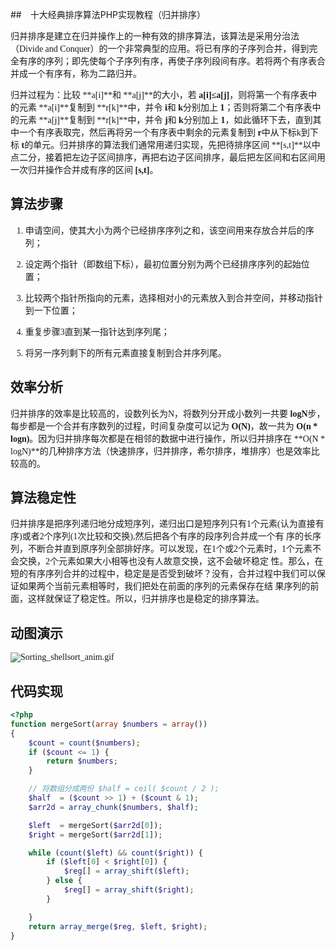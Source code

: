 ##　十大经典排序算法PHP实现教程（归并排序）
<font face=微软雅黑>


归并排序是建立在归并操作上的一种有效的排序算法，该算法是采用分治法（Divide and Conquer）的一个非常典型的应用。将已有序的子序列合并，得到完全有序的序列；即先使每个子序列有序，再使子序列段间有序。若将两个有序表合并成一个有序有，称为二路归并。

归并过程为：比较 **a[i]**和 **a[j]**的大小，若 **a[i]≤a[j]**，则将第一个有序表中的元素 **a[i]**复制到 **r[k]**中，并令 **i**和 **k**分别加上 **1**；否则将第二个有序表中的元素 **a[j]**复制到 **r[k]**中，并令 **j**和 **k**分别加上 **1**，如此循环下去，直到其中一个有序表取完，然后再将另一个有序表中剩余的元素复制到 **r**中从下标k到下标 **t**的单元。归并排序的算法我们通常用递归实现，先把待排序区间 **[s,t]**以中点二分，接着把左边子区间排序，再把右边子区间排序，最后把左区间和右区间用一次归并操作合并成有序的区间 **[s,t]**。

## 算法步骤

1. 申请空间，使其大小为两个已经排序序列之和，该空间用来存放合并后的序列；

2. 设定两个指针（即数组下标），最初位置分别为两个已经排序序列的起始位置；

3. 比较两个指针所指向的元素，选择相对小的元素放入到合并空间，并移动指针到一下位置；

4. 重复步骤3直到某一指针达到序列尾；

5. 将另一序列剩下的所有元素直接复制到合并序列尾。

## 效率分析

归并排序的效率是比较高的，设数列长为N，将数列分开成小数列一共要 **logN**步，每步都是一个合并有序数列的过程，时间复杂度可以记为 **O(N)**，故一共为 **O(n * logn)**。因为归并排序每次都是在相邻的数据中进行操作，所以归并排序在 **O(N * logN)**的几种排序方法（快速排序，归并排序，希尔排序，堆排序）也是效率比较高的。

## 算法稳定性

归并排序是把序列递归地分成短序列，递归出口是短序列只有1个元素(认为直接有序)或者2个序列(1次比较和交换),然后把各个有序的段序列合并成一个有 序的长序列，不断合并直到原序列全部排好序。可以发现，在1个或2个元素时，1个元素不会交换，2个元素如果大小相等也没有人故意交换，这不会破坏稳定 性。那么，在短的有序序列合并的过程中，稳定是是否受到破坏？没有，合并过程中我们可以保证如果两个当前元素相等时，我们把处在前面的序列的元素保存在结 果序列的前面，这样就保证了稳定性。所以，归并排序也是稳定的排序算法。

## 动图演示

![Sorting_shellsort_anim.gif][0]

## 代码实现

```php
<?php
function mergeSort(array $numbers = array())
{
    $count = count($numbers);
    if ($count <= 1) {
        return $numbers;
    }

    // 将数组分成两份 $half = ceil( $count / 2 );
    $half  = ($count >> 1) + ($count & 1);
    $arr2d = array_chunk($numbers, $half);

    $left  = mergeSort($arr2d[0]);
    $right = mergeSort($arr2d[1]);

    while (count($left) && count($right)) {
        if ($left[0] < $right[0]) {
            $reg[] = array_shift($left);
        } else {
            $reg[] = array_shift($right);
        }

    }
    return array_merge($reg, $left, $right);
}

```

</font>

[0]: ./img/1485354917778002.gif
